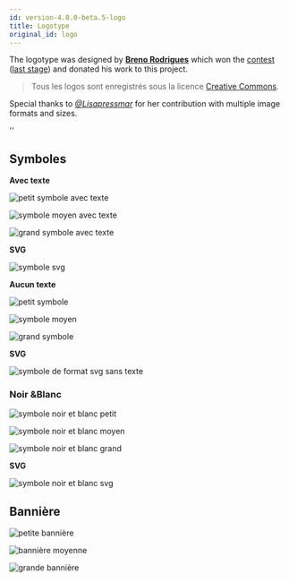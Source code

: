 ```yaml
---
id: version-4.0.0-beta.5-logo
title: Logotype
original_id: logo
---
```


The logotype was designed by **[Breno Rodrigues](https://github.com/rodriguesbreno)** which won the [contest](https://github.com/verdaccio/verdaccio/issues/237) ([last stage](https://github.com/verdaccio/verdaccio/issues/328)) and donated his work to this project.

> Tous les logos sont enregistrés sous la licence [Creative Commons](https://github.com/verdaccio/verdaccio/blob/master/LICENSE-docs).

Special thanks to *[@Lisapressmar](https://github.com/Lisapressmar)* for her contribution with multiple image formats and sizes.

<div id="codefund">''</div>

## Symboles

**Avec texte**

![petit symbole avec texte](assets/logo/symbol/png/logo-small-header-bottom.png)

![symbole moyen avec texte](assets/logo/symbol/png/logo-small-header-bottom@2x.png)

![grand symbole avec texte](assets/logo/symbol/png/logo-small-header-bottom@3x.png)

**SVG**

![symbole svg](assets/logo/symbol/svg/logo-small-header-bottom.svg)

**Aucun texte**

![petit symbole](assets/logo/symbol/png/verdaccio-tiny.png)

![symbole moyen](assets/logo/symbol/png/verdaccio-tiny@2x.png)

![grand symbole](assets/logo/symbol/png/verdaccio-tiny@3x.png)

**SVG**

![symbole de format svg sans texte](assets/logo/symbol/svg/verdaccio-tiny.svg)

### Noir &Blanc

![symbole noir et blanc petit](assets/logo/symbol/png/verdaccio-blackwhite.png)

![symbole noir et blanc moyen](assets/logo/symbol/png/verdaccio-blackwhite@2x.png)

![symbole noir et blanc grand](assets/logo/symbol/png/verdaccio-blackwhite@3x.png)

**SVG**

![symbole noir et blanc svg](assets/logo/symbol/svg/verdaccio-blackwhite.svg)

## Bannière

![petite bannière](assets/logo/banner/png/verdaccio-banner.png)

![bannière moyenne](assets/logo/banner/png/verdaccio-banner@2x.png)

![grande bannière](assets/logo/banner/png/verdaccio-banner@3x.png)